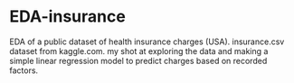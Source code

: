 # EDA-insurance
EDA of a public dataset of health insurance charges (USA).
insurance.csv dataset from kaggle.com.
my shot at exploring the data and making a simple linear regression model to predict charges based on recorded factors.
